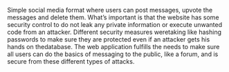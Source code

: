 Simple social media format where users can post messages, upvote the messages and delete them.
What’s important is that the website has some security control to do not leak any private information or execute unwanted code from an attacker. 
Different security measures weretaking like hashing passwords to make sure they are protected even if an attacker gets his hands on thedatabase. 
The web application fulfills the needs to make sure all users can do the basics of messaging
to the public, like a forum, and is secure from these different types of attacks.
